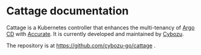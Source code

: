 # Cattage documentation

Cattage is a Kubernetes controller that enhances the multi-tenancy of [Argo CD][] with [Accurate][].
It is currently developed and maintained by [Cybozu](https://cybozu-global.com/).

The repository is at https://github.com/cybozu-go/cattage .

[Accurate]: https://github.com/cybozu-go/accurate
[Argo CD]: https://argo-cd.readthedocs.io/en/stable/
